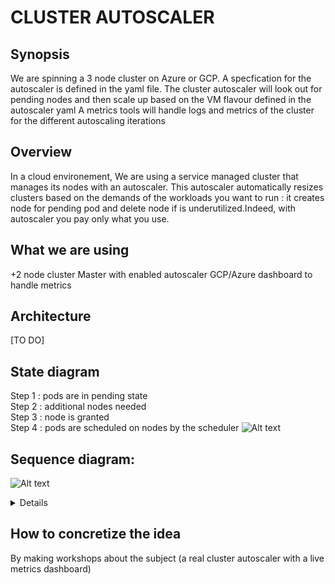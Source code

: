 # CLUSTER AUTOSCALER

## Synopsis 

We are spinning a 3 node cluster on Azure or GCP.
A specfication for the autoscaler is defined in the yaml file.
The cluster autoscaler will look out for pending nodes and then scale up based on the VM flavour defined in the autoscaler yaml
A metrics tools will handle logs and metrics of the cluster for the different autoscaling iterations


## Overview
In a cloud environement, We are using a service managed cluster that manages its nodes with an autoscaler.
This autoscaler automatically resizes clusters based on the demands of the workloads you want to run : it creates
node for pending pod and delete node if is underutilized.Indeed, with autoscaler you pay only what you use.


## What we are using
+2 node cluster
Master with enabled autoscaler
GCP/Azure dashboard to handle metrics


## Architecture
[TO DO]


## State diagram
Step 1 : pods are in pending state
<br/> Step 2 : additional nodes needed
<br/> Step 3 : node is granted 
<br/> Step 4 : pods are scheduled on nodes by the scheduler
![Alt text](https://github.com/fahedouch/kubernetes-workshop/blob/cluster_autoscaler_initial_commit/cluster-autoscaler/state-diagram.png "CA state diagram")



## Sequence diagram:
![Alt text](https://github.com/fahedouch/kubernetes-workshop/blob/cluster_autoscaler_initial_commit/cluster-autoscaler/sequence-diagram.png)
<details> 
GCP/Azure->NODE: scheduling action
NODE->GCP/Azure: no space to schedule pod
CA->GCP/Azure: need more nodes for pending pod
NODE<-GCP/Azure: grant node
GCP/Azure->NODE: schedule pending pod
</details>



## How to concretize the idea

By making workshops about the subject (a real cluster autoscaler with a live metrics dashboard)


